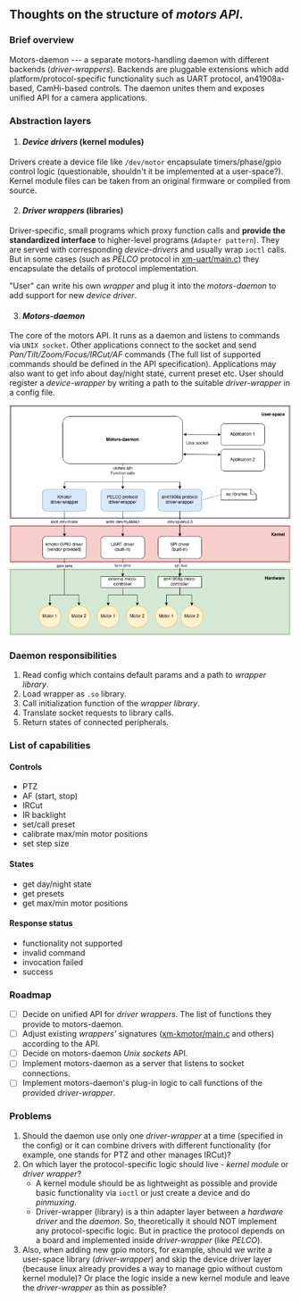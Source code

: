 ## Thoughts on the structure of _motors API_.

### Brief overview
Motors-daemon --- a separate motors-handling daemon with different backends (_driver-wrappers_). 
Backends are pluggable extensions which add platform/protocol-specific functionality such as UART protocol, an41908a-based, CamHi-based controls.
The daemon unites them and exposes unified API for a camera applications.

### Abstraction layers
1. #### _Device drivers_ (kernel modules)
  Drivers create a device file like `/dev/motor` encapsulate timers/phase/gpio control logic (questionable, shouldn't it be implemented at a user-space?). Kernel module files can be taken from an original firmware or compiled from source.

2. #### _Driver wrappers_ (libraries)
  Driver-specific, small programs which proxy function calls and **provide the standardized interface** to higher-level programs (`Adapter pattern`). 
  They are served with corresponding _device-drivers_ and usually wrap `ioctl` calls. But in some cases (such as _PELCO_ protocol in [xm-uart/main.c](https://github.com/OpenIPC/motors/blob/5993229147e3631490a3addd14803946bb7b5df7/xm-uart/main.c)) they encapsulate the details of protocol implementation.

  "User" can write his own _wrapper_ and plug it into the _motors-daemon_ to add support for new _device driver_.

3. #### _Motors-daemon_
The core of the motors API. It runs as a daemon and listens to commands via `UNIX socket`. 
Other applications connect to the socket and send _Pan/Tilt/Zoom/Focus/IRCut/AF_ commands (The full list of supported commands should be defined in the API specification). Applications may also want to get info about day/night state, current preset etc.
 User should register a _device-wrapper_ by writing a path to the suitable _driver-wrapper_ in a config file.

![Service architecture](./architecture.png)

### Daemon responsibilities
 1. Read config which contains default params and a path to _wrapper library_.
 2. Load wrapper as `.so` library.
 3. Call initialization function of the _wrapper library_.
 3. Translate socket requests to library calls.
 4. Return states of connected peripherals.

### List of capabilities
#### Controls
 - PTZ
 - AF (start, stop)
  - IRCut
  - IR backlight
  - set/call preset
  - calibrate max/min motor positions
  - set step size 
#### States
  -  get day/night state
  -  get presets
  -  get max/min motor positions
#### Response status
  - functionality not supported
  - invalid command
  - invocation failed
  - success

### Roadmap

- [ ] Decide on unified API for _driver wrappers_. The list of functions they provide to motors-daemon.
- [ ] Adjust existing _wrappers'_ signatures ([xm-kmotor/main.c](https://github.com/OpenIPC/motors/blob/5993229147e3631490a3addd14803946bb7b5df7/xm-kmotor/main.c) and others) according to the API.
- [ ] Decide on motors-daemon _Unix sockets_ API.
- [ ] Implement motors-daemon as a server that listens to socket connections.
- [ ] Implement motors-daemon's plug-in logic to call functions of the provided _driver-wrapper_.

### Problems
1. Should the daemon use only one _driver-wrapper_ at a time (specified in the config) or it can combine drivers with different functionality (for example, one stands for PTZ and other manages IRCut)?
2. On which layer the protocol-specific logic should live - _kernel module_ or _driver wrapper_?
    -  A kernel module should be as lightweight as possible and provide basic functionality via `ioctl` or just create a device and do _pinmuxing_.
    - Driver-wrapper (library) is a thin adapter layer between a _hardware driver_ and the _daemon_. 
So, theoretically it should NOT implement any protocol-specific logic. 
But in practice the protocol depends on a board and implemented inside _driver-wrapper_ (like _PELCO_).
3. Also, when adding new gpio motors, for example, should we write a user-space library (_driver-wrapper_) and skip the device driver layer (because linux already provides a way to manage gpio without custom kernel module)? 
Or place the logic inside a new kernel module and leave the _driver-wrapper_ as thin as possible?
